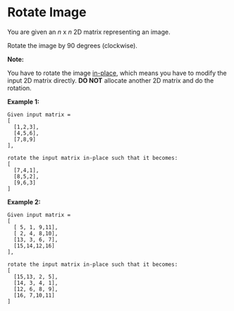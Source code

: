 # Rotate Image

You are given an _n_ x _n_ 2D matrix representing an image.

Rotate the image by 90 degrees (clockwise).

__Note:__

You have to rotate the image [in-place](https://en.wikipedia.org/wiki/In-place_algorithm), which means you have to modify the input 2D matrix directly. __DO NOT__ allocate another 2D matrix and do the rotation.

__Example 1:__

```
Given input matrix =
[
  [1,2,3],
  [4,5,6],
  [7,8,9]
],

rotate the input matrix in-place such that it becomes:
[
  [7,4,1],
  [8,5,2],
  [9,6,3]
]
```

__Example 2:__

```
Given input matrix =
[
  [ 5, 1, 9,11],
  [ 2, 4, 8,10],
  [13, 3, 6, 7],
  [15,14,12,16]
],

rotate the input matrix in-place such that it becomes:
[
  [15,13, 2, 5],
  [14, 3, 4, 1],
  [12, 6, 8, 9],
  [16, 7,10,11]
]
```